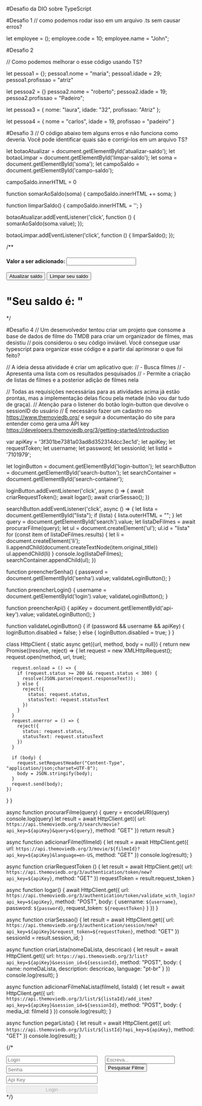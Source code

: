 #Desafio da DIO sobre TypeScript

#Desafio 1
// como podemos rodar isso em um arquivo .ts sem causar erros?

let employee = ();
employee.code = 10;
employee.name = "John";


#Desafio 2

// Como podemos melhorar o esse código usando TS? 

let pessoa1 = {};
pessoa1.nome = "maria";
pessoa1.idade = 29;
pessoa1.profissao = "atriz"

let pessoa2 = {}
pessoa2.nome = "roberto";
pessoa2.idade = 19;
pessoa2.profissao = "Padeiro";

let pessoa3 = {
    nome: "laura",
    idade: "32",
    profissao: "Atriz"
};

let pessoa4 = {
    nome = "carlos",
    idade = 19,
    profissao = "padeiro"
}


#Desafio 3
// O código abaixo tem alguns erros e não funciona como deveria. Você pode identificar quais são e corrigi-los em um arquivo TS?

let botaoAtualizar = document.getElementById('atualizar-saldo');
let botaoLimpar = document.getElementById('limpar-saldo');
let soma = document.getElementById('soma');
let campoSaldo = document.getElementById('campo-saldo');

campoSaldo.innerHTML = 0

function somarAoSaldo(soma) {
    campoSaldo.innerHTML += soma;
}

function limparSaldo() {
    campoSaldo.innerHTML = '';
}

botaoAtualizar.addEventListener('click', function () {
    somarAoSaldo(soma.value);
});

botaoLimpar.addEventListener('click', function () {
    limparSaldo();
});

/**
    <h4>Valor a ser adicionado: <input id="soma"> </h4>
    <button id="atualizar-saldo">Atualizar saldo</button>
    <button id="limpar-saldo">Limpar seu saldo</button>
    <h1>"Seu saldo é: " <span id="campo-saldo"></span></h1>
 */

#Desafio 4
// Um desenvolvedor tentou criar um projeto que consome a base de dados de filme do TMDB para criar um organizador de filmes, mas desistiu 
// pois considerou o seu código inviável. Você consegue usar typescript para organizar esse código e a partir daí aprimorar o que foi feito?

// A ideia dessa atividade é criar um aplicativo que: 
//    - Busca filmes
//    - Apresenta uma lista com os resultados pesquisados
//    - Permite a criação de listas de filmes e a posterior adição de filmes nela

// Todas as requisições necessárias para as atividades acima já estão prontas, mas a implementação delas ficou pela metade (não vou dar tudo de graça).
// Atenção para o listener do botão login-button que devolve o sessionID do usuário
// É necessário fazer um cadastro no https://www.themoviedb.org/ e seguir a documentação do site para entender como gera uma API key https://developers.themoviedb.org/3/getting-started/introduction

var apiKey = '3f301be7381a03ad8d352314dcc3ec1d';
let apiKey;
let requestToken;
let username;
let password;
let sessionId;
let listId = '7101979';

let loginButton = document.getElementById('login-button');
let searchButton = document.getElementById('search-button');
let searchContainer = document.getElementById('search-container');

loginButton.addEventListener('click', async () => {
  await criarRequestToken();
  await logar();
  await criarSessao();
})

searchButton.addEventListener('click', async () => {
  let lista = document.getElementById("lista");
  if (lista) {
    lista.outerHTML = "";
  }
  let query = document.getElementById('search').value;
  let listaDeFilmes = await procurarFilme(query);
  let ul = document.createElement('ul');
  ul.id = "lista"
  for (const item of listaDeFilmes.results) {
    let li = document.createElement('li');
    li.appendChild(document.createTextNode(item.original_title))
    ul.appendChild(li)
  }
  console.log(listaDeFilmes);
  searchContainer.appendChild(ul);
})

function preencherSenha() {
  password = document.getElementById('senha').value;
  validateLoginButton();
}

function preencherLogin() {
  username =  document.getElementById('login').value;
  validateLoginButton();
}

function preencherApi() {
  apiKey = document.getElementById('api-key').value;
  validateLoginButton();
}

function validateLoginButton() {
  if (password && username && apiKey) {
    loginButton.disabled = false;
  } else {
    loginButton.disabled = true;
  }
}

class HttpClient {
  static async get({url, method, body = null}) {
    return new Promise((resolve, reject) => {
      let request = new XMLHttpRequest();
      request.open(method, url, true);

      request.onload = () => {
        if (request.status >= 200 && request.status < 300) {
          resolve(JSON.parse(request.responseText));
        } else {
          reject({
            status: request.status,
            statusText: request.statusText
          })
        }
      }
      request.onerror = () => {
        reject({
          status: request.status,
          statusText: request.statusText
        })
      }

      if (body) {
        request.setRequestHeader("Content-Type", "application/json;charset=UTF-8");
        body = JSON.stringify(body);
      }
      request.send(body);
    })
  }
}

async function procurarFilme(query) {
  query = encodeURI(query)
  console.log(query)
  let result = await HttpClient.get({
    url: `https://api.themoviedb.org/3/search/movie?api_key=${apiKey}&query=${query}`,
    method: "GET"
  })
  return result
}

async function adicionarFilme(filmeId) {
  let result = await HttpClient.get({
    url: `https://api.themoviedb.org/3/movie/${filmeId}?api_key=${apiKey}&language=en-US`,
    method: "GET"
  })
  console.log(result);
}

async function criarRequestToken () {
  let result = await HttpClient.get({
    url: `https://api.themoviedb.org/3/authentication/token/new?api_key=${apiKey}`,
    method: "GET"
  })
  requestToken = result.request_token
}

async function logar() {
  await HttpClient.get({
    url: `https://api.themoviedb.org/3/authentication/token/validate_with_login?api_key=${apiKey}`,
    method: "POST",
    body: {
      username: `${username}`,
      password: `${password}`,
      request_token: `${requestToken}`
    }
  })
}

async function criarSessao() {
  let result = await HttpClient.get({
    url: `https://api.themoviedb.org/3/authentication/session/new?api_key=${apiKey}&request_token=${requestToken}`,
    method: "GET"
  })
  sessionId = result.session_id;
}

async function criarLista(nomeDaLista, descricao) {
  let result = await HttpClient.get({
    url: `https://api.themoviedb.org/3/list?api_key=${apiKey}&session_id=${sessionId}`,
    method: "POST",
    body: {
      name: nomeDaLista,
      description: descricao,
      language: "pt-br"
    }
  })
  console.log(result);
}

async function adicionarFilmeNaLista(filmeId, listaId) {
  let result = await HttpClient.get({
    url: `https://api.themoviedb.org/3/list/${listaId}/add_item?api_key=${apiKey}&session_id=${sessionId}`,
    method: "POST",
    body: {
      media_id: filmeId
    }
  })
  console.log(result);
}

async function pegarLista() {
  let result = await HttpClient.get({
    url: `https://api.themoviedb.org/3/list/${listId}?api_key=${apiKey}`,
    method: "GET"
  })
  console.log(result);
}

{/* <div style="display: flex;">
  <div style="display: flex; width: 300px; height: 100px; justify-content: space-between; flex-direction: column;">
      <input id="login" placeholder="Login" onchange="preencherLogin(event)">
      <input id="senha" placeholder="Senha" type="password" onchange="preencherSenha(event)">
      <input id="api-key" placeholder="Api Key" onchange="preencherApi()">
      <button id="login-button" disabled>Login</button>
  </div>
  <div id="search-container" style="margin-left: 20px">
      <input id="search" placeholder="Escreva...">
      <button id="search-button">Pesquisar Filme</button>
  </div>
</div>*/}